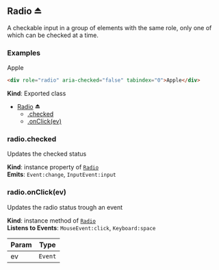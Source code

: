 
<base href="//D:/Personal/autotility/docs/">
<link rel="stylesheet" href="./dist/style.css" />
<a name="exp_module_Radio--Radio"></a>

## Radio ⏏
A checkable input in a group of elements with the same role,only one of which can be checked at a time.### Examples<div role="radio" aria-checked="false" tabindex="0">Apple</div>```html<div role="radio" aria-checked="false" tabindex="0">Apple</div>```

**Kind**: Exported class  
* [Radio](#exp_module_Radio--Radio) ⏏
    * [.checked](#module_Radio--Radio+checked)
    * [.onClick(ev)](#module_Radio--Radio+onClick)

<a name="module_Radio--Radio+checked"></a>

### radio.checked
Updates the checked status

**Kind**: instance property of [<code>Radio</code>](#exp_module_Radio--Radio)  
**Emits**: <code>Event:change</code>, <code>InputEvent:input</code>  
<a name="module_Radio--Radio+onClick"></a>

### radio.onClick(ev)
Updates the radio status trough an event

**Kind**: instance method of [<code>Radio</code>](#exp_module_Radio--Radio)  
**Listens to Events**: <code>MouseEvent:click</code>, <code>Keyboard:space</code>

| Param | Type |
| --- | --- |
| ev | <code>Event</code> | 


<script src="./dist/bundle.js" /></script>
		
